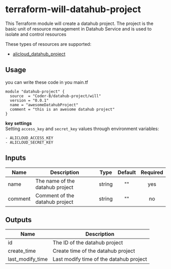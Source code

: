 # terraform-will-datahub-project

This Terraform module will create a datahub project. The project is the basic unit of resource management in Datahub Service and is used to isolate and control resources

These types of resources are supported:
- [alicloud_datahub_project](https://www.terraform.io/docs/providers/alicloud/r/datahub_project.html)

## Usage
you can write these code in you main.tf
```
module "datahub-project" {
  source  = "Coder-B/datahub-project/will"
  version = "0.0.1"
  name = "awesomeDatahubProject"
  comment = "this is an awesome datahub project"
}
```
**key settings**<br>
Setting `access_key` and `secret_key` values through environment variables:

    - ALICLOUD_ACCESS_KEY
    - ALICLOUD_SECRET_KEY

## Inputs

| Name | Description | Type | Default | Required |
|------|-------------|:----:|:-----:|:-----:|
|name|The name of the datahub project| string| "" | yes|
|comment|Comment of the datahub project| string| "" | no|


## Outputs

| Name | Description |
|------|-------------|
|id|The ID of the datahub project|
|create_time | Create time of the datahub project|
|last_modify_time | Last modify time of the datahub project|